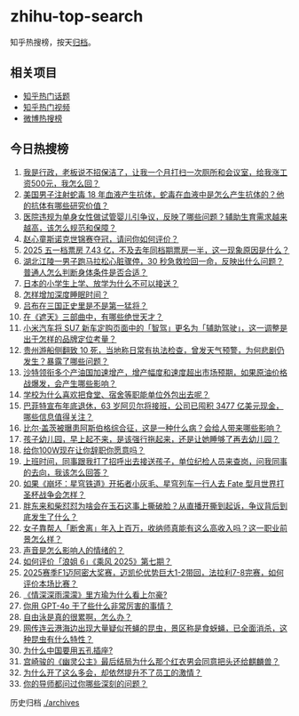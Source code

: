 # zhihu-top-search

知乎热搜榜，按天[归档](./archives)。

## 相关项目

- [知乎热门话题](https://github.com/justjavac/zhihu-trending-hot-questions)
- [知乎热门视频](https://github.com/justjavac/zhihu-trending-hot-video)
- [微博热搜榜](https://github.com/justjavac/weibo-trending-hot-search)

## 今日热搜榜

<!-- BEGIN -->
<!-- 最后更新时间 Tue May 06 2025 01:34:30 GMT+0800 (China Standard Time) -->

1. [我是行政，老板说不招保洁了，让我一个月打扫一次厕所和会议室，给我涨工资500元，我怎么回？](https://www.zhihu.com/search?q=https%3A%2F%2Fapi.zhihu.com%2Fquestions%2F1902315003505270826)
1. [美国男子注射蛇毒 18 年血液产生抗体，蛇毒在血液中是怎么产生抗体的？他的抗体有哪些研究价值？](https://www.zhihu.com/search?q=https%3A%2F%2Fapi.zhihu.com%2Fquestions%2F1902414257561232264)
1. [医院违规为单身女性做试管婴儿引争议，反映了哪些问题？辅助生育需求越来越高，该怎么规范和保障？](https://www.zhihu.com/search?q=https%3A%2F%2Fapi.zhihu.com%2Fquestions%2F1902733400588117772)
1. [赵心童斯诺克世锦赛夺冠，请问你如何评价？](https://www.zhihu.com/search?q=https%3A%2F%2Fapi.zhihu.com%2Fquestions%2F1902560709012878096)
1. [2025 五一档票房 7.43 亿，不及去年同档期票房一半，这一现象原因是什么？](https://www.zhihu.com/search?q=https%3A%2F%2Fapi.zhihu.com%2Fquestions%2F1902835234510214480)
1. [湖北江陵一男子跑马拉松心脏骤停，30 秒急救捡回一命，反映出什么问题？普通人怎么判断身体条件是否合适？](https://www.zhihu.com/search?q=https%3A%2F%2Fapi.zhihu.com%2Fquestions%2F1902078766752170336)
1. [日本的小学生上学、放学为什么不可以接送？](https://www.zhihu.com/search?q=https%3A%2F%2Fapi.zhihu.com%2Fquestions%2F5900994708)
1. [怎样增加深度睡眠时间？](https://www.zhihu.com/search?q=https%3A%2F%2Fapi.zhihu.com%2Fquestions%2F23273243)
1. [吕布在三国正史里是不是第一猛将？](https://www.zhihu.com/search?q=https%3A%2F%2Fapi.zhihu.com%2Fquestions%2F605192875)
1. [在《遮天》三部曲中，有哪些绝世天才？](https://www.zhihu.com/search?q=https%3A%2F%2Fapi.zhihu.com%2Fquestions%2F541593177)
1. [小米汽车将 SU7 新车定购页面中的「智驾」更名为「辅助驾驶」，这一调整是出于怎样的品牌定位考量？](https://www.zhihu.com/search?q=https%3A%2F%2Fapi.zhihu.com%2Fquestions%2F1902406018308211718)
1. [贵州游船侧翻致 10 死，当地称日常有执法检查，曾发天气预警，为何悲剧仍发生？暴露了哪些问题？](https://www.zhihu.com/search?q=https%3A%2F%2Fapi.zhihu.com%2Fquestions%2F1902679450086237352)
1. [沙特领衔多个产油国加速增产，增产幅度和速度超出市场预期，如果原油价格战爆发，会产生哪些影响？](https://www.zhihu.com/search?q=https%3A%2F%2Fapi.zhihu.com%2Fquestions%2F1902433815466599946)
1. [学校为什么喜欢把食堂、宿舍等职能单位外包出去呢？](https://www.zhihu.com/search?q=https%3A%2F%2Fapi.zhihu.com%2Fquestions%2F1899419117401929649)
1. [巴菲特宣布年底退休，63 岁阿贝尔将接班，公司已囤积 3477 亿美元现金，哪些信息值得关注？](https://www.zhihu.com/search?q=https%3A%2F%2Fapi.zhihu.com%2Fquestions%2F1902313765539668566)
1. [比尔·盖茨被曝患阿斯伯格综合征，这是一种什么病？会给人带来哪些影响？](https://www.zhihu.com/search?q=https%3A%2F%2Fapi.zhihu.com%2Fquestions%2F1901715604848730914)
1. [孩子幼儿园，早上起不来，是该强行拖起来，还是让她睡够了再去幼儿园？](https://www.zhihu.com/search?q=https%3A%2F%2Fapi.zhihu.com%2Fquestions%2F13172991603)
1. [给你100W现在让你辞职你愿意吗？](https://www.zhihu.com/search?q=https%3A%2F%2Fapi.zhihu.com%2Fquestions%2F1898384280918423354)
1. [上班时间，同事跟我打了招呼出去接送孩子，单位纪检人员来查岗，问我同事的去向，我该怎么回答？](https://www.zhihu.com/search?q=https%3A%2F%2Fapi.zhihu.com%2Fquestions%2F1893604900925076922)
1. [如果《崩坏：星穹铁道》开拓者小灰毛、星穹列车一行人去 Fate 型月世界打圣杯战争会怎样？](https://www.zhihu.com/search?q=https%3A%2F%2Fapi.zhihu.com%2Fquestions%2F1902155541649793086)
1. [胖东来和柴怼怼为啥会在玉石这事上撕破脸？从直播开撕到起诉，争议背后到底发生了什么？](https://www.zhihu.com/search?q=https%3A%2F%2Fapi.zhihu.com%2Fquestions%2F1901421616153499132)
1. [女子靠帮人「断舍离」年入上百万，收纳师真能有这么高收入吗？这一职业前景怎么样？](https://www.zhihu.com/search?q=https%3A%2F%2Fapi.zhihu.com%2Fquestions%2F1902404497248056957)
1. [声音是怎么影响人的情绪的？](https://www.zhihu.com/search?q=https%3A%2F%2Fapi.zhihu.com%2Fquestions%2F1901017819027584504)
1. [如何评价「浪姐 6」《乘风 2025》第七期？](https://www.zhihu.com/search?q=https%3A%2F%2Fapi.zhihu.com%2Fquestions%2F1901680245372875213)
1. [2025赛季F1迈阿密大奖赛，迈凯伦优势巨大1-2带回，法拉利7-8完赛，如何评价本场比赛？](https://www.zhihu.com/search?q=https%3A%2F%2Fapi.zhihu.com%2Fquestions%2F1902623098211116624)
1. [《情深深雨濛濛》里方瑜为什么看上尔豪?](https://www.zhihu.com/search?q=https%3A%2F%2Fapi.zhihu.com%2Fquestions%2F663501446)
1. [你用 GPT-4o 干了些什么非常厉害的事情？](https://www.zhihu.com/search?q=https%3A%2F%2Fapi.zhihu.com%2Fquestions%2F658844340)
1. [自由泳是真的很累啊，怎么办？](https://www.zhihu.com/search?q=https%3A%2F%2Fapi.zhihu.com%2Fquestions%2F665922352)
1. [网传连云港海边出现大量疑似苍蝇的昆虫，景区称是食蚜蝇，已全面消杀，这种昆虫有什么特性？](https://www.zhihu.com/search?q=https%3A%2F%2Fapi.zhihu.com%2Fquestions%2F1902031128044463753)
1. [为什么中国要用五孔插座?](https://www.zhihu.com/search?q=https%3A%2F%2Fapi.zhihu.com%2Fquestions%2F333776081)
1. [宫崎骏的《幽灵公主》最后结局为什么那个红衣男会同意把头还给麒麟兽？](https://www.zhihu.com/search?q=https%3A%2F%2Fapi.zhihu.com%2Fquestions%2F60106974)
1. [为什么开了这么多会，却依然提升不了员工的激情？](https://www.zhihu.com/search?q=https%3A%2F%2Fapi.zhihu.com%2Fquestions%2F653951784)
1. [你的导师都问过你哪些深刻的问题？](https://www.zhihu.com/search?q=https%3A%2F%2Fapi.zhihu.com%2Fquestions%2F526285550)

<!-- END -->

历史归档 [./archives](./archives)
